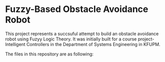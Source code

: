 # Fuzzy-Based Obstacle Avoidance Robot

This project represents a succsuful attempt to build an obstacle avoidance robot using Fuzyy Logic Theory. It was initially built for a
course project- Intelligent Controllers in the Department of Systems Engineering in KFUPM.

The files in this repository are as following:


